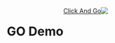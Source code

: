 <div style="width:100%;display:flex;justify-content:center;">
<h1>GO Demo</h1>
<a href="https://egitim.sofixa.com">Click And Go</a>
<img src="https://cdn.sofixa.com/sofixacom/gereksiz/9e424bbca965a2c406b9ac411e474f04.png">
</div>
